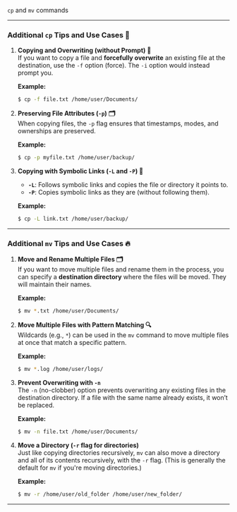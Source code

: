 `cp` and `mv` commands 

---

### **Additional `cp` Tips and Use Cases** 🌟

1. **Copying and Overwriting (without Prompt) 🛑**  
   If you want to copy a file and **forcefully overwrite** an existing file at the destination, use the `-f` option (force). The `-i` option would instead prompt you.

   **Example:**  
   ```bash
   $ cp -f file.txt /home/user/Documents/
   ```

2. **Preserving File Attributes (`-p`) 🗂️**  
   When copying files, the `-p` flag ensures that timestamps, modes, and ownerships are preserved.

   **Example:**  
   ```bash
   $ cp -p myfile.txt /home/user/backup/
   ```

3. **Copying with Symbolic Links (`-L` and `-P`) 🔗**  
   - **`-L`**: Follows symbolic links and copies the file or directory it points to.
   - **`-P`**: Copies symbolic links as they are (without following them).

   **Example:**  
   ```bash
   $ cp -L link.txt /home/user/backup/
   ```

---

### **Additional `mv` Tips and Use Cases** 🔥

1. **Move and Rename Multiple Files 🗂️**  
   If you want to move multiple files and rename them in the process, you can specify a **destination directory** where the files will be moved. They will maintain their names.

   **Example:**  
   ```bash
   $ mv *.txt /home/user/Documents/
   ```

2. **Move Multiple Files with Pattern Matching 🔍**  
   Wildcards (e.g., `*`) can be used in the `mv` command to move multiple files at once that match a specific pattern.

   **Example:**  
   ```bash
   $ mv *.log /home/user/logs/
   ```

3. **Prevent Overwriting with `-n`**  
   The `-n` (no-clobber) option prevents overwriting any existing files in the destination directory. If a file with the same name already exists, it won’t be replaced.

   **Example:**  
   ```bash
   $ mv -n file.txt /home/user/Documents/
   ```

4. **Move a Directory (`-r` flag for directories)**  
   Just like copying directories recursively, `mv` can also move a directory and all of its contents recursively, with the `-r` flag. (This is generally the default for `mv` if you're moving directories.)

   **Example:**  
   ```bash
   $ mv -r /home/user/old_folder /home/user/new_folder/
   ```

---

